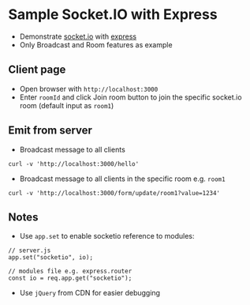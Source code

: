 # Sample Socket.IO with Express
- Demonstrate [socket.io](https://socket.io/) with [express](https://expressjs.com/)
- Only Broadcast and Room features as example

## Client page
- Open browser with `http://localhost:3000`
- Enter `roomId` and click Join room button to join the specific socket.io room (default input as `room1`)

## Emit from server
- Broadcast message to all clients
```
curl -v 'http://localhost:3000/hello'
```
- Broadcast message to all clients in the specific room e.g. `room1`
```
curl -v 'http://localhost:3000/form/update/room1?value=1234'
```

## Notes
- Use `app.set` to enable socketio reference to modules:
```
// server.js
app.set("socketio", io);

// modules file e.g. express.router
const io = req.app.get("socketio");
```
- Use `jQuery` from CDN for easier debugging
